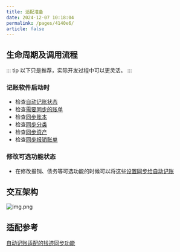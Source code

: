 ```yaml
---
title: 适配准备
date: 2024-12-07 10:18:04
permalink: /pages/4140e6/
article: false
---
```


## 生命周期及调用流程

::: tip
以下只是推荐，实际开发过程中可以更灵活。
:::

### 记账软件启动时

- 检查[自动记账状态](/pages/e08e5f/)
- 检查[需要同步的账单](/pages/1fe5fd/)
- 检查[同步账本](/pages/e5cd1f/)
- 检查[同步分类](/pages/7c3fab/)
- 检查[同步资产](/pages/24942b/)
- 检查[同步报销账单](/pages/23e83e/)

### 修改可选功能状态
- 在修改报销、债务等可选功能的时候可以将这些[设置同步给自动记账](/pages/f471d3/)

## 交互架构
![img.png](/images/img2.png)


## 适配参考

[自动记账适配的钱迹同步功能](https://github.com/AutoAccountingOrg/AutoAccounting/tree/master/app/src/main/java/net/ankio/auto/xposed/hooks/qianji/sync)
